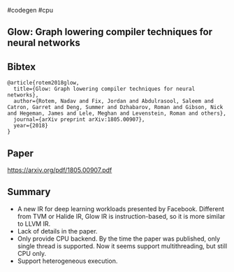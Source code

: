 #codegen #cpu 

## Glow: Graph lowering compiler techniques for neural networks

## Bibtex
```
@article{rotem2018glow,
  title={Glow: Graph lowering compiler techniques for neural networks},
  author={Rotem, Nadav and Fix, Jordan and Abdulrasool, Saleem and Catron, Garret and Deng, Summer and Dzhabarov, Roman and Gibson, Nick and Hegeman, James and Lele, Meghan and Levenstein, Roman and others},
  journal={arXiv preprint arXiv:1805.00907},
  year={2018}
}
```

## Paper
https://arxiv.org/pdf/1805.00907.pdf

## Summary
- A new IR for deep learning workloads presented by Facebook. Different from TVM or Halide IR, Glow IR is instruction-based, so it is more similar to LLVM IR.
- Lack of details in the paper.
- Only provide CPU backend. By the time the paper was published, only single thread is supported. Now it seems support multithreading, but still CPU only.
- Support heterogeneous execution.

